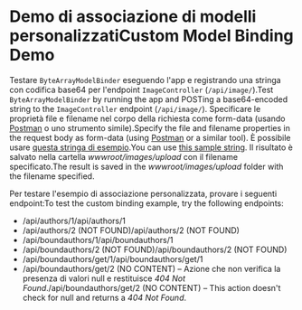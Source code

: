 # <a name="custom-model-binding-demo"></a><span data-ttu-id="5d0d6-101">Demo di associazione di modelli personalizzati</span><span class="sxs-lookup"><span data-stu-id="5d0d6-101">Custom Model Binding Demo</span></span>

<span data-ttu-id="5d0d6-102">Testare `ByteArrayModelBinder` eseguendo l'app e registrando una stringa con codifica base64 per l'endpoint `ImageController` (`/api/image/`).</span><span class="sxs-lookup"><span data-stu-id="5d0d6-102">Test `ByteArrayModelBinder` by running the app and POSTing a base64-encoded string to the `ImageController` endpoint (`/api/image/`).</span></span> <span data-ttu-id="5d0d6-103">Specificare le proprietà file e filename nel corpo della richiesta come form-data (usando [Postman](https://www.getpostman.com/) o uno strumento simile).</span><span class="sxs-lookup"><span data-stu-id="5d0d6-103">Specify the file and filename properties in the request body as form-data (using [Postman](https://www.getpostman.com/) or a similar tool).</span></span> <span data-ttu-id="5d0d6-104">È possibile usare [questa stringa di esempio](Base64String.txt).</span><span class="sxs-lookup"><span data-stu-id="5d0d6-104">You can use [this sample string](Base64String.txt).</span></span> <span data-ttu-id="5d0d6-105">Il risultato è salvato nella cartella *wwwroot/images/upload* con il filename specificato.</span><span class="sxs-lookup"><span data-stu-id="5d0d6-105">The result is saved in the *wwwroot/images/upload* folder with the filename specified.</span></span>

<span data-ttu-id="5d0d6-106">Per testare l'esempio di associazione personalizzata, provare i seguenti endpoint:</span><span class="sxs-lookup"><span data-stu-id="5d0d6-106">To test the custom binding example, try the following endpoints:</span></span>

* <span data-ttu-id="5d0d6-107">/api/authors/1</span><span class="sxs-lookup"><span data-stu-id="5d0d6-107">/api/authors/1</span></span>
* <span data-ttu-id="5d0d6-108">/api/authors/2 (NOT FOUND)</span><span class="sxs-lookup"><span data-stu-id="5d0d6-108">/api/authors/2 (NOT FOUND)</span></span>
* <span data-ttu-id="5d0d6-109">/api/boundauthors/1</span><span class="sxs-lookup"><span data-stu-id="5d0d6-109">/api/boundauthors/1</span></span>
* <span data-ttu-id="5d0d6-110">/api/boundauthors/2 (NOT FOUND)</span><span class="sxs-lookup"><span data-stu-id="5d0d6-110">/api/boundauthors/2 (NOT FOUND)</span></span>
* <span data-ttu-id="5d0d6-111">/api/boundauthors/get/1</span><span class="sxs-lookup"><span data-stu-id="5d0d6-111">/api/boundauthors/get/1</span></span>
* <span data-ttu-id="5d0d6-112">/api/boundauthors/get/2 (NO CONTENT) &ndash; Azione che non verifica la presenza di valori null e restituisce *404 Not Found*.</span><span class="sxs-lookup"><span data-stu-id="5d0d6-112">/api/boundauthors/get/2 (NO CONTENT) &ndash; This action doesn't check for null and returns a *404 Not Found*.</span></span>
